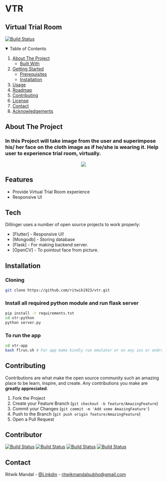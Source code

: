 # VTR
## Virtual Trial Room

[![Build Status](https://travis-ci.org/joemccann/dillinger.svg?branch=master)](https://github.com/ritwik1923/vtr.git)


<!-- TABLE OF CONTENTS -->
<details open="open">
  <summary>Table of Contents</summary>
  <ol>
    <li>
      <a href="#about-the-project">About The Project</a>
      <ul>
        <li><a href="#built-with">Built With</a></li>
      </ul>
    </li>
    <li>
      <a href="#getting-started">Getting Started</a>
      <ul>
        <li><a href="#prerequisites">Prerequisites</a></li>
        <li><a href="#installation">Installation</a></li>
      </ul>
    </li>
    <li><a href="#usage">Usage</a></li>
    <li><a href="#roadmap">Roadmap</a></li>
    <li><a href="#contributing">Contributing</a></li>
    <li><a href="#license">License</a></li>
    <li><a href="#contact">Contact</a></li>
    <li><a href="#acknowledgements">Acknowledgements</a></li>
  </ol>
</details>



## About The Project


### In this Project will take image from the user and superimpose his/ her face on the cloth image as if he/she is wearing it. Help user to experience trial room, virtually.



<p align="center">
  <img  src="https://user-images.githubusercontent.com/63177644/126055172-047f9fe0-1bbe-4633-9fae-dfc94c98e820.gif">
</p>



## Features

- Provide Virtual Trial Room experience
- Responsive UI

## Tech

Dillinger uses a number of open source projects to work properly:

- [Flutter] - Responsive UI!
- [Mongodb] - Storing database
- [Flask] - For making backend server.
- [OpenCV] - To pointout face from picture.


## Installation

### Cloning

```sh
git clone https://github.com/ritwik1923/vtr.git
```

### Install all required python module and run flask server
```sh
pip install -r requirements.txt 
cd vtr-python
python server.py
```

### To run the app
```sh
cd vtr-app
bash flrun.sh # For app make kindly run emulator or on any ios or android device
```


## Contributing

Contributions are what make the open source community such an amazing place to be learn, inspire, and create. Any contributions you make are **greatly appreciated**.

1. Fork the Project
2. Create your Feature Branch (`git checkout -b feature/AmazingFeature`)
3. Commit your Changes (`git commit -m 'Add some AmazingFeature'`)
4. Push to the Branch (`git push origin feature/AmazingFeature`)
5. Open a Pull Request

## Contributor

[![Build Status](https://avatars.githubusercontent.com/ritwik1923?v=2&s=46)](https://github.com/ritwik1923)        [![Build Status](https://avatars.githubusercontent.com/Anirban2001?v=2&s=46)](https://github.com/Anirban2001)    [![Build Status](https://avatars.githubusercontent.com/arijit200?v=2&s=46)](https://github.com/arijit200)    [![Build Status](https://avatars.githubusercontent.com/Cypher0900?v=2&s=46)](https://github.com/Cypher0900)


<!-- CONTACT -->
## Contact

Ritwik Mandal - [@Linkdin](https://www.linkedin.com/in/ritwik-mandal-3487101a5) - ritwikmandalsubho@gmail.com


